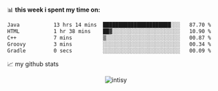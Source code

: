 📊 **this week i spent my time on:**
<!--START_SECTION:waka-->

```txt
Java           13 hrs 14 mins  ██████████████████████░░░   87.70 %
HTML           1 hr 38 mins    ██▓░░░░░░░░░░░░░░░░░░░░░░   10.90 %
C++            7 mins          ▒░░░░░░░░░░░░░░░░░░░░░░░░   00.87 %
Groovy         3 mins          ░░░░░░░░░░░░░░░░░░░░░░░░░   00.34 %
Gradle         0 secs          ░░░░░░░░░░░░░░░░░░░░░░░░░   00.09 %
```

<!--END_SECTION:waka-->


📈 my github stats

<p align="center"> <img src="https://github-readme-stats.vercel.app/api?username=intisy&show_icons=true&theme=gotham" alt="intisy" />




